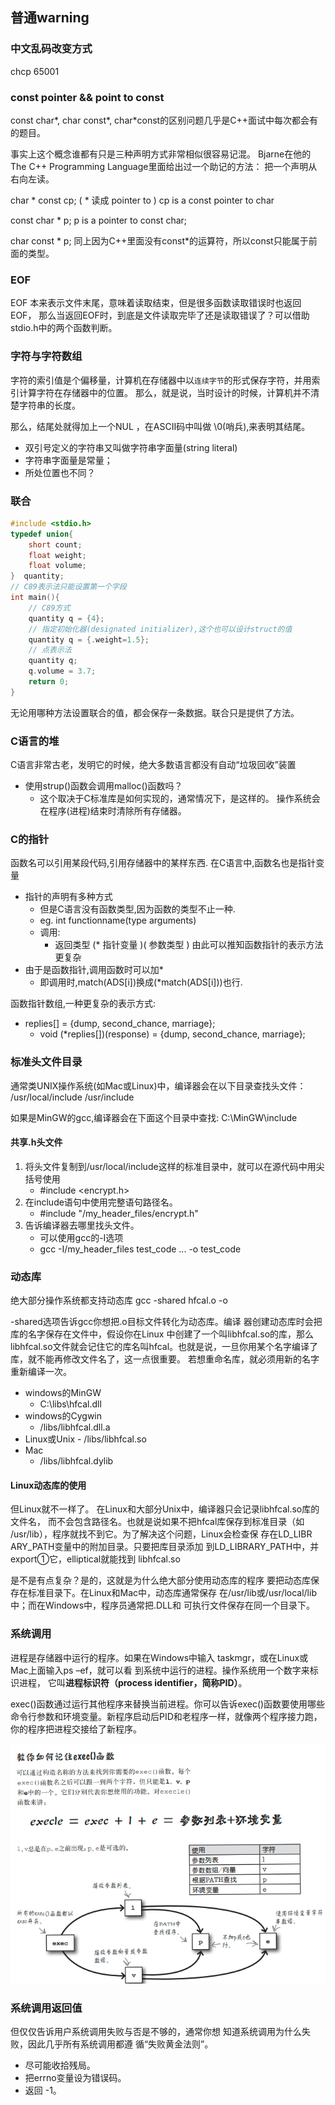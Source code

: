 ## 普通warning
### 中文乱码改变方式
chcp 65001

### const pointer && point to const

const char*, char const*, char*const的区别问题几乎是C++面试中每次都会有的题目。

事实上这个概念谁都有只是三种声明方式非常相似很容易记混。
Bjarne在他的The C++ Programming Language里面给出过一个助记的方法：
把一个声明从右向左读。

char  * const cp; ( * 读成 pointer to )
cp is a const pointer to char

const char * p;
p is a pointer to const char;

char const * p;
同上因为C++里面没有const*的运算符，所以const只能属于前面的类型。

### EOF
EOF 本来表示文件末尾，意味着读取结束，但是很多函数读取错误时也返回EOF，
那么当返回EOF时，到底是文件读取完毕了还是读取错误了？可以借助stdio.h中的两个函数判断。

### 字符与字符数组
字符的索引值是个偏移量，计算机在存储器中以`连续字节`的形式保存字符，并用索引计算字符在存储器中的位置。
那么，就是说，当时设计的时候，计算机并不清楚字符串的长度。

那么，结尾处就得加上一个NUL ，在ASCII码中叫做 \0(哨兵),来表明其结尾。
- 双引号定义的字符串又叫做字符串字面量(string literal)
- 字符串字面量是常量；
- 所处位置也不同？

### 联合
```c
#include <stdio.h>
typedef union{
    short count;
    float weight;
    float volume;
}  quantity;
// C89表示法只能设置第一个字段
int main(){
    // C89方式
    quantity q = {4};
    // 指定初始化器(designated initializer),这个也可以设计struct的值
    quantity q = {.weight=1.5};
    // 点表示法
    quantity q;
    q.volume = 3.7;
    return 0;
}

```
无论用哪种方法设置联合的值，都会保存一条数据。联合只是提供了方法。

### C语言的堆
C语言非常古老，发明它的时候，绝大多数语言都没有自动“垃圾回收”装置
-   使用strup()函数会调用malloc()函数吗？
    -   这个取决于C标准库是如何实现的，通常情况下，是这样的。
操作系统会在程序(进程)结束时清除所有存储器。

### C的指针
函数名可以引用某段代码,引用存储器中的某样东西.
在C语言中,函数名也是指针变量

-   指针的声明有多种方式
    -   但是C语言没有函数类型,因为函数的类型不止一种.
    -   eg. int functionname(type arguments)
    -   调用:
        -   返回类型 (* 指针变量 )( 参数类型 )
由此可以推知函数指针的表示方法更复杂
-   由于是函数指针,调用函数时可以加*
    -   即调用时,match(ADS[i])换成(*match(ADS[i]))也行.

函数指针数组,一种更复杂的表示方式:
-   replies[] = {dump, second_chance, marriage};
    -   void (*replies[])(response) = {dump, second_chance, marriage};

### 标准头文件目录
通常类UNIX操作系统(如Mac或Linux)中，编译器会在以下目录查找头文件：
/usr/local/include
/usr/include

如果是MinGW的gcc,编译器会在下面这个目录中查找:
C:\MinGW\include

#### 共享.h头文件
1.  将头文件复制到/usr/local/include这样的标准目录中，就可以在源代码中用尖括号使用
    -   #include <encrypt.h>
2.  在include语句中使用完整语句路径名。
    -   #include "/my_header_files/encrypt.h"
3.  告诉编译器去哪里找头文件。
    -   可以使用gcc的-I选项
    -   gcc -I/my_header_files test_code ... -o test_code

### 动态库
绝大部分操作系统都支持动态库
gcc -shared hfcal.o -o

-shared选项告诉gcc你想把.o目标文件转化为动态库。编译
器创建动态库时会把库的名字保存在文件中，假设你在Linux
中创建了一个叫libhfcal.so的库，那么libhfcal.so文件就会记住它的库名叫hfcal。也就是说，一旦你用某个名字编译了库，就不能再修改文件名了，这一点很重要。
若想重命名库，就必须用新的名字重新编译一次。
- windows的MinGW
  - C:\libs\hfcal.dll
-   windows的Cygwin
    -  /libs/libhfcal.dll.a
-    Linux或Unix
    -  /libs/libhfcal.so
-  Mac
   -  /libs/libhfcal.dylib

#### Linux动态库的使用
但Linux就不一样了。
在Linux和大部分Unix中，编译器只会记录libhfcal.so库的文件名，
而不会包含路径名。也就是说如果不把hfcal库保存到标准目录（如
/usr/lib），程序就找不到它。为了解决这个问题，Linux会检查保
存在LD_LIBR ARY_PATH变量中的附加目录。只要把库目录添加
到LD_LIBRARY_PATH中，并export①它，elliptical就能找到
libhfcal.so

是不是有点复杂？是的，这就是为什么绝大部分使用动态库的程序
要把动态库保存在标准目录下。在Linux和Mac中，动态库通常保存
在/usr/lib或/usr/local/lib中；而在Windows中，程序员通常把.DLL和
可执行文件保存在同一个目录下。

### 系统调用
进程是存储器中运行的程序。如果在Windows中输入
taskmgr，或在Linux或Mac上面输入ps –ef，就可以看
到系统中运行的进程。操作系统用一个数字来标识进程，
它叫**进程标识符（process identifier，简称PID）**。

exec()函数通过运行其他程序来替换当前进程。你可以告诉exec()函数要使用哪些命令行参数和环境变量。新程序启动后PID和老程序一样，就像两个程序接力跑，你的程序把进程交接给了新程序。


![avatar](../image/system_call.png)

### 系统调用返回值

但仅仅告诉用户系统调用失败与否是不够的，通常你想
知道系统调用为什么失败，因此几乎所有系统调用都遵
循“失败黄金法则”。

- 尽可能收拾残局。
- 把errno变量设为错误码。
- 返回 -1。